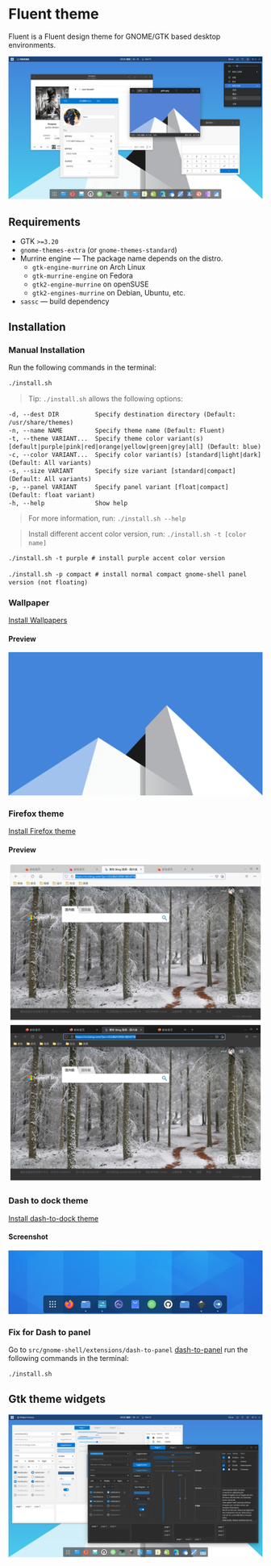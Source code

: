 # Fluent theme

Fluent is a Fluent design theme for GNOME/GTK based desktop environments.

![1](screenshot01.png?raw=true)

## Requirements

- GTK `>=3.20`
- `gnome-themes-extra` (or `gnome-themes-standard`)
- Murrine engine — The package name depends on the distro.
  - `gtk-engine-murrine` on Arch Linux
  - `gtk-murrine-engine` on Fedora
  - `gtk2-engine-murrine` on openSUSE
  - `gtk2-engines-murrine` on Debian, Ubuntu, etc.
- `sassc` — build dependency

## Installation

### Manual Installation

Run the following commands in the terminal:

```sh
./install.sh
```

> Tip: `./install.sh` allows the following options:

```
-d, --dest DIR          Specify destination directory (Default: /usr/share/themes)
-n, --name NAME         Specify theme name (Default: Fluent)
-t, --theme VARIANT...  Specify theme color variant(s) [default|purple|pink|red|orange|yellow|green|grey|all] (Default: blue)
-c, --color VARIANT...  Specify color variant(s) [standard|light|dark] (Default: All variants)
-s, --size VARIANT      Specify size variant [standard|compact] (Default: All variants)
-p, --panel VARIANT     Specify panel variant [float|compact] (Default: float variant)
-h, --help              Show help
```

> For more information, run: `./install.sh --help`

> Install different accent color version, run: `./install.sh -t [color name]`

```
./install.sh -t purple # install purple accent color version

./install.sh -p compact # install normal compact gnome-shell panel version (not floating)
```

### Wallpaper
[Install Wallpapers](src/wallpaper)

#### Preview
![01](src/wallpaper/wallpaper-1080p/wallpaper-default-flat.png?raw=true)

### Firefox theme
[Install Firefox theme](src/firefox)

#### Preview
![01](src/firefox/preview01.png?raw=true)
![02](src/firefox/preview02.png?raw=true)

### Dash to dock theme
[Install dash-to-dock theme](src/dash-to-dock)

#### Screenshot
![01](src/dash-to-dock/screenshot.png?raw=true)

### Fix for Dash to panel
Go to `src/gnome-shell/extensions/dash-to-panel` [dash-to-panel](src/gnome-shell/extensions/dash-to-panel) run the following commands in the terminal:

```sh
./install.sh
```

## Gtk theme widgets
![2](screenshot02.png?raw=true)
